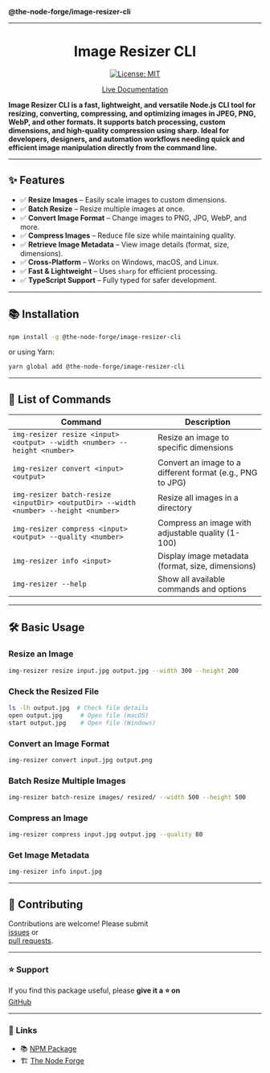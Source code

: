 **@the-node-forge/image-resizer-cli**

***

<div align="center">

# Image Resizer CLI

[![License: MIT](https://img.shields.io/badge/License-MIT-yellow.svg)](https://opensource.org/licenses/MIT)

[Live Documentation](https://the-node-forge.github.io/image-resizer-cli/)

</div>

**Image Resizer CLI is a fast, lightweight, and versatile Node.js CLI tool for
resizing, converting, compressing, and optimizing images in JPEG, PNG, WebP, and
other formats. It supports batch processing, custom dimensions, and high-quality
compression using sharp. Ideal for developers, designers, and automation workflows
needing quick and efficient image manipulation directly from the command line.**

---

## ✨ Features

- ✅ **Resize Images** – Easily scale images to custom dimensions.
- ✅ **Batch Resize** – Resize multiple images at once.
- ✅ **Convert Image Format** – Change images to PNG, JPG, WebP, and more.
- ✅ **Compress Images** – Reduce file size while maintaining quality.
- ✅ **Retrieve Image Metadata** – View image details (format, size, dimensions).
- ✅ **Cross-Platform** – Works on Windows, macOS, and Linux.
- ✅ **Fast & Lightweight** – Uses `sharp` for efficient processing.
- ✅ **TypeScript Support** – Fully typed for safer development.

---

## 📚 Installation

```sh
npm install -g @the-node-forge/image-resizer-cli
```

or using Yarn:

```sh
yarn global add @the-node-forge/image-resizer-cli
```

---

## 🎯 **List of Commands**

| **Command**                                                                          | **Description**                                           |
| ------------------------------------------------------------------------------------ | --------------------------------------------------------- |
| `img-resizer resize <input> <output> --width <number> --height <number>`             | Resize an image to specific dimensions                    |
| `img-resizer convert <input> <output>`                                               | Convert an image to a different format (e.g., PNG to JPG) |
| `img-resizer batch-resize <inputDir> <outputDir> --width <number> --height <number>` | Resize all images in a directory                          |
| `img-resizer compress <input> <output> --quality <number>`                           | Compress an image with adjustable quality (1-100)         |
| `img-resizer info <input>`                                                           | Display image metadata (format, size, dimensions)         |
| `img-resizer --help`                                                                 | Show all available commands and options                   |

---

## 🛠️ **Basic Usage**

### **Resize an Image**

```bash
img-resizer resize input.jpg output.jpg --width 300 --height 200
```

### **Check the Resized File**

```bash
ls -lh output.jpg  # Check file details
open output.jpg     # Open file (macOS)
start output.jpg    # Open file (Windows)
```

### **Convert an Image Format**

```bash
img-resizer convert input.jpg output.png
```

### **Batch Resize Multiple Images**

```bash
img-resizer batch-resize images/ resized/ --width 500 --height 500
```

### **Compress an Image**

```bash
img-resizer compress input.jpg output.jpg --quality 80
```

### **Get Image Metadata**

```bash
img-resizer info input.jpg
```

---

## 📑 **Contributing**

Contributions are welcome! Please submit  
[issues](https://github.com/The-Node-Forge/image-resizer-cli/issues) or  
[pull requests](https://github.com/The-Node-Forge/image-resizer-cli/pulls).

---

### ⭐ Support

If you find this package useful, please **give it a ⭐ on**  
[GitHub](https://github.com/The-Node-Forge/image-resizer-cli 'GitHub Repository')

---

### 🔗 **Links**

- 📚 [NPM Package](https://www.npmjs.com/package/@the-node-forge/image-resizer-cli)
- 🏗 [The Node Forge](https://github.com/The-Node-Forge)
